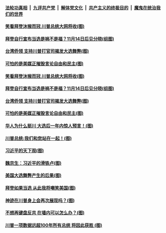 

####  [法轮功真相](../../../../basic/blob/master/README.md?t=11111302) &nbsp;|&nbsp; [九评共产党](../../../../9ping.md/blob/master/README.md?t=11111302) &nbsp;|&nbsp; [解体党文化](../../../../jtdwh.md/blob/master/README.md?t=11111302)  &nbsp;|&nbsp; [共产主义的终极目的](../../../../gczydzjmd.md/blob/master/README.md?t=11111302) &nbsp;|&nbsp; [魔鬼在统治我们的世界](../../../../mgztzwmdsj.md/blob/master/README.md?t=11111302) 

#### [笑看拜登沐猴而冠 川普总统大网将收(图)](../pages/p4/952147.md?t=11111302) 

#### [拜登自行宣布当选是祸不是福？11月14日后见分晓(组图)](../pages/p4/952120.md?t=11111302) 

#### [台湾侨领 支持川普打官司揭发大选舞弊(图)](../pages/p4/952156.md?t=11111302) 

#### [可怕的是美媒正摧毁言论自由和民主(图)](../pages/p4/952153.md?t=11111302) 



#### [笑看拜登沐猴而冠 川普总统大网将收(图)](../pages/p4/952147.md?t=11111302) 

#### [拜登自行宣布当选是祸不是福？11月14日后见分晓(组图)](../pages/p4/952120.md?t=11111302) 


#### [台湾侨领 支持川普打官司揭发大选舞弊(图)](../pages/p4/952156.md?t=11111302) 

#### [可怕的是美媒正摧毁言论自由和民主(图)](../pages/p4/952153.md?t=11111302) 

#### [华人为什么挺川 大选后一年内惊人预言！(图)](../pages/p4/952149.md?t=11111302) 

#### [川普总统:我们和您站在一起！(图)](../pages/p4/952139.md?t=11111302) 





#### [习近平的天下观(图)](../pages/p4/951999.md?t=11111302) 

#### [魏京生：习近平的滑铁卢(图)](../pages/p4/952005.md?t=11111302) 

#### [美国大选舞弊产生的后果(图)](../pages/p4/952004.md?t=11111302) 

#### [拜登如果当选 从此我将嘲笑美国(图)](../pages/p4/952003.md?t=11111302) 

#### [神迹在川普身上会再次展现吗？(图)](../pages/p4/951995.md?t=11111302) 

#### [不想再键盘反共 在墙内可以怎么办？(图)](../pages/p4/951898.md?t=11111302) 

#### [川普一项数据远超100年所有总统 将因此获胜 (图)](../pages/p4/951954.md?t=11111302) 



